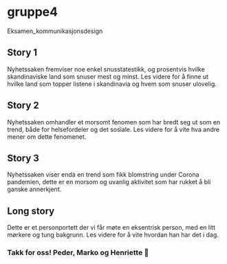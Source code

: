 # gruppe4

Eksamen_kommunikasjonsdesign

## Story 1

Nyhetssaken fremviser noe enkel snusstatestikk, og prosentvis hvilke skandinaviske land som snuser mest og minst.
Les videre for å finne ut hvilke land som topper listene i skandinavia og hvem som snuser ulovelig.

## Story 2

Nyhetssaken omhandler et morsomt fenomen som har bredt seg ut som en trend, både for helsefordeler og det sosiale. Les videre for å vite hva andre mener om dette fenomenet.

## Story 3

Nyhetssaken viser enda en trend som fikk blomstring under Corona pandemien, dette er en morsom og uvanlig aktivitet som har rukket å bli ganske annerkjent.

## Long story

Dette er et personportett der vi får møte en eksentrisk person, med en litt mørkere og tung bakgrunn. Les videre for å vite hvordan han har det i dag.

### Takk for oss! Peder, Marko og Henriette 🤙
